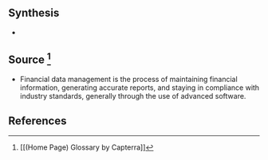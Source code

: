 ## Synthesis
- 
## Source [^1]
- Financial data management is the process of maintaining financial information, generating accurate reports, and staying in compliance with industry standards, generally through the use of advanced software.
## References

[^1]: [[(Home Page) Glossary by Capterra]]